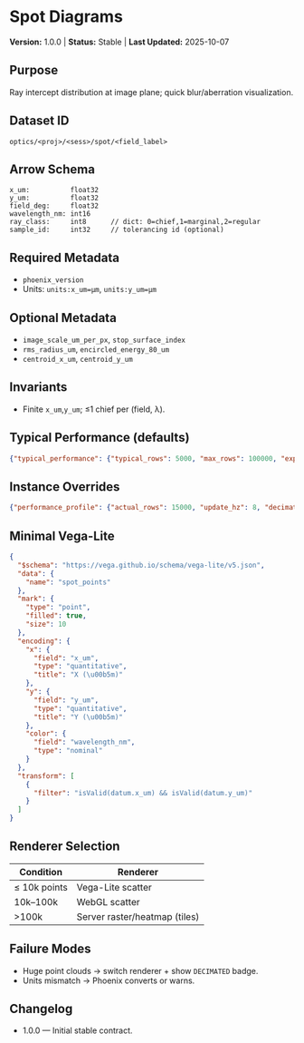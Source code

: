 # Spot Diagrams

**Version:** 1.0.0 | **Status:** Stable | **Last Updated:** 2025-10-07

## Purpose
Ray intercept distribution at image plane; quick blur/aberration visualization.

## Dataset ID
`optics/<proj>/<sess>/spot/<field_label>`

## Arrow Schema
```
x_um:          float32
y_um:          float32
field_deg:     float32
wavelength_nm: int16
ray_class:     int8      // dict: 0=chief,1=marginal,2=regular
sample_id:     int32     // tolerancing id (optional)
```

## Required Metadata
- `phoenix_version`
- Units: `units:x_um=µm`, `units:y_um=µm`

## Optional Metadata
- `image_scale_um_per_px`, `stop_surface_index`
- `rms_radius_um`, `encircled_energy_80_um`
- `centroid_x_um`, `centroid_y_um`

## Invariants
- Finite `x_um`,`y_um`; ≤1 chief per (field, λ).

## Typical Performance (defaults)
```json
{"typical_performance": {"typical_rows": 5000, "max_rows": 100000, "expected_update_hz": 10}}
```

## Instance Overrides
```json
{"performance_profile": {"actual_rows": 15000, "update_hz": 8, "decimation_threshold": 10000}}
```

## Minimal Vega-Lite
```json
{
  "$schema": "https://vega.github.io/schema/vega-lite/v5.json",
  "data": {
    "name": "spot_points"
  },
  "mark": {
    "type": "point",
    "filled": true,
    "size": 10
  },
  "encoding": {
    "x": {
      "field": "x_um",
      "type": "quantitative",
      "title": "X (\u00b5m)"
    },
    "y": {
      "field": "y_um",
      "type": "quantitative",
      "title": "Y (\u00b5m)"
    },
    "color": {
      "field": "wavelength_nm",
      "type": "nominal"
    }
  },
  "transform": [
    {
      "filter": "isValid(datum.x_um) && isValid(datum.y_um)"
    }
  ]
}
```

## Renderer Selection
| Condition | Renderer |
|---|---|
| ≤ 10k points | Vega-Lite scatter |
| 10k–100k | WebGL scatter |
| >100k | Server raster/heatmap (tiles) |

## Failure Modes
- Huge point clouds → switch renderer + show `DECIMATED` badge.
- Units mismatch → Phoenix converts or warns.

## Changelog
- 1.0.0 — Initial stable contract.

